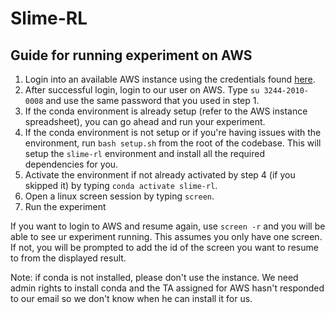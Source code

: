 # Slime-RL

## Guide for running experiment on AWS

1. Login into an available AWS instance using the credentials found [here](https://docs.google.com/spreadsheets/d/1PcbQiIeJtteGoNbuYQsMinYbKFchufB-ml94mOgabKw/). 
2. After successful login, login to our user on AWS. Type `su 3244-2010-0008` and use the same password that you used in step 1. 
3. If the conda environment is already setup (refer to the AWS instance spreadsheet), you can go ahead and run your experiment. 
4. If the conda environment is not setup or if you're having issues with the environment, run `bash setup.sh` from the root of the codebase. This will setup the `slime-rl` environment and install all the required dependencies for you. 
5. Activate the environment if not already activated by step 4 (if you skipped it) by typing `conda activate slime-rl`. 
6. Open a linux screen session by typing `screen`. 
7. Run the experiment

If you want to login to AWS and resume again, use `screen -r` and you will be able to see ur experiment running. This assumes you only have one screen. If not, you will be prompted to add the id of the screen you want to resume to from the displayed result. 

Note: if conda is not installed, please don't use the instance. We need admin rights to install conda and the TA assigned for AWS hasn't responded to our email so we don't know when he can install it for us. 
